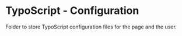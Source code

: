 TypoScript - Configuration
==========================

Folder to store TypoScript configuration files for the page and the user.
